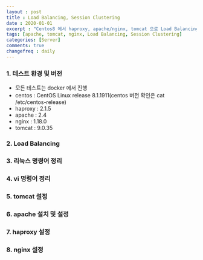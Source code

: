 ```yaml
---
layout : post
title : Load Balancing, Session Clustering
date : 2020-01-01
excerpt : "Centos8 에서 haproxy, apache/nginx, tomcat 으로 Load Balancing, Session Clustering 환경 구축하기"
tags: [apache, tomcat, nginx, Load Balancing, Session Clustering]
categories: [Server]
comments: true
changefreq : daily
---
```


### 1. 테스트 환경 및 버전  
- 모든 테스트는 docker 에서 진행 
- centos : CentOS Linux release 8.1.1911(centos 버전 확인은 cat /etc/centos-release)
- haproxy : 2.1.5
- apache : 2.4
- nginx : 1.18.0
- tomcat : 9.0.35

### 2. Load Balancing 


### 3. 리눅스 명령어 정리 

### 4. vi 명령어 정리 

### 5. tomcat 설정

### 6. apache 설치 및 설정

### 7. haproxy 설정 

### 8. nginx 설정 
